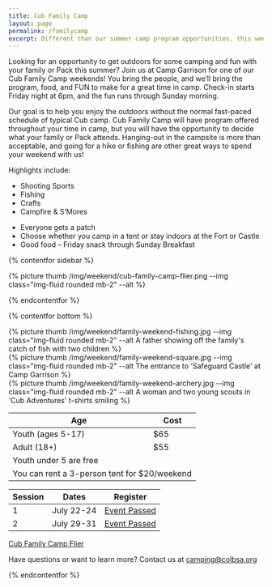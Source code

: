 ```yaml
---
title: Cub Family Camp
layout: page
permalink: /familycamp
excerpt: Different than our summer camp program opportunities, this weekend is designed with your family in mind.
---
```


Looking for an opportunity to get outdoors for some camping and fun with your family or Pack this summer? Join us at Camp Garrison for one of our Cub Family Camp weekends! You bring the people, and we’ll bring the program, food, and FUN to make for a great time in camp. Check-in starts Friday night at 6pm, and the fun runs through Sunday morning.

Our goal is to help you enjoy the outdoors without the normal fast-paced schedule of typical Cub camp. Cub Family Camp will have program offered throughout your time in camp, but you will have the opportunity to decide what your family or Pack attends. Hanging-out in the campsite is more than acceptable, and going for a hike or fishing are other great ways to spend your weekend with us!

Highlights include:

<div class="row"> 
  <div class="col">
    <ul>
      <li>Shooting Sports</li>
      <li>Fishing</li>
      <li>Crafts</li>
      <li>Campfire & S’Mores</li>
    </ul>
  </div>
  <div class="col">
    <ul>
      <li>Everyone gets a patch</li>
      <li>Choose whether you camp in a tent or stay indoors at the Fort or Castle</li>
      <li>Good food – Friday snack through Sunday Breakfast</li>
    </ul>
  </div>
</div>

{% contentfor sidebar %}

{% picture thumb /img/weekend/cub-family-camp-flier.png --img class="img-fluid rounded mb-2" --alt %}

{% endcontentfor %}

{% contentfor bottom %}

<div class="row"> 
  <div class="col">
  {% picture thumb /img/weekend/family-weekend-fishing.jpg --img class="img-fluid rounded mb-2" --alt A father showing off the family's catch of fish with two children %}
  </div>
  <div class="col">
  {% picture thumb /img/weekend/family-weekend-square.jpg --img class="img-fluid rounded mb-2" --alt The entrance to 'Safeguard Castle' at Camp Garrison %}
  </div>
  <div class="col">
  {% picture thumb /img/weekend/family-weekend-archery.jpg --img class="img-fluid rounded mb-2" --alt A woman and two young scouts in 'Cub Adventures' t-shirts smiling %}
  </div>
</div>

<div class="row"> 
  <div class="col">
    <table class="table table-striped my-3 text-center">
      <thead class="text-center">
        <tr>
          <th scope="col">Age</th>
          <th scope="col">Cost</th>
        </tr>
      </thead>
      <tbody>
          <tr>
            <td>Youth (ages 5-17)</td>
            <td>$65</td>
          </tr>
          <tr>
            <td>Adult (18+)</td>
            <td>$55</td>
          </tr>
          <tr>
            <td colspan="2">Youth under 5 are free</td>
          </tr>
          <tr>
            <td colspan="2">You can rent a 3-person tent for $20/weekend</td>
          </tr>
      </tbody>
    </table>
  </div> 
  <div class="col">
    <table class="table table-striped my-3 text-center">
      <thead>
        <tr>
          <th scope="col">Session</th>
          <th scope="col">Dates</th>
          <th scope="col">Register</th>
        </tr>
      </thead>
      <tbody>
          <tr>
            <td>1</td>
            <td>July 22-24</td>
            <td><a class="btn btn-primary btn-block disabled" href="#">Event Passed</a></td>
          </tr>
          <tr>
            <td>2</td>
            <td>July 29-31</td>
            <td><a class="btn btn-primary btn-block disabled" href="#">Event Passed</a></td>
          </tr>
      </tbody>
    </table>
    <div class="text-center">
      <a class="btn btn-primary btn-lg" target="_blank" href="/files/weekend_details/CubFamilyCamp-Flier.pdf">Cub Family Camp Flier</a>
    </div>
  </div>
</div>

<p class="text-center">Have questions or want to learn more? Contact us at <a href="mailto:camping@colbsa.org">camping@colbsa.org</a></p>

{% endcontentfor %}
